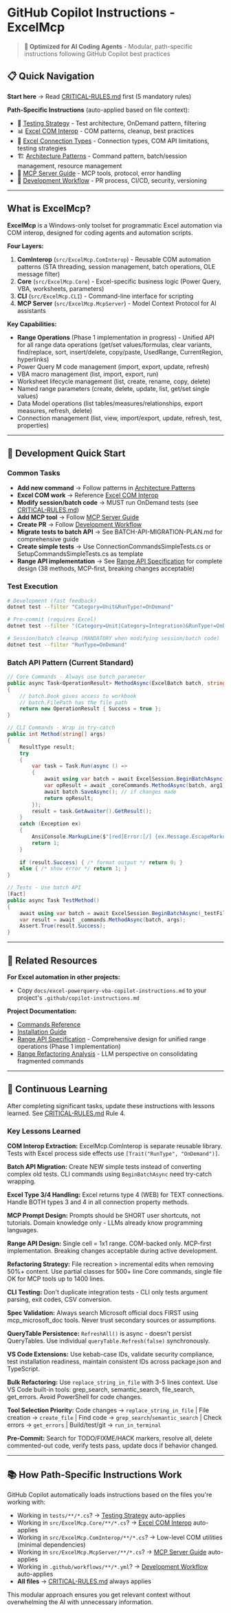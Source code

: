 # GitHub Copilot Instructions - ExcelMcp

> **🎯 Optimized for AI Coding Agents** - Modular, path-specific instructions following GitHub Copilot best practices

## 📋 Quick Navigation

**Start here** → Read [CRITICAL-RULES.md](instructions/critical-rules.instructions.md) first (5 mandatory rules)

**Path-Specific Instructions** (auto-applied based on file context):
- 🧪 [Testing Strategy](instructions/testing-strategy.instructions.md) - Test architecture, OnDemand pattern, filtering
- 📊 [Excel COM Interop](instructions/excel-com-interop.instructions.md) - COM patterns, cleanup, best practices
- 🔌 [Excel Connection Types](instructions/excel-connection-types-guide.instructions.md) - Connection types, COM API limitations, testing strategies
- 🏗️ [Architecture Patterns](instructions/architecture-patterns.instructions.md) - Command pattern, batch/session management, resource management
- 🧠 [MCP Server Guide](instructions/mcp-server-guide.instructions.md) - MCP tools, protocol, error handling
- 🔄 [Development Workflow](instructions/development-workflow.instructions.md) - PR process, CI/CD, security, versioning

---

## What is ExcelMcp?

**ExcelMcp** is a Windows-only toolset for programmatic Excel automation via COM interop, designed for coding agents and automation scripts.

**Four Layers:**
1. **ComInterop** (`src/ExcelMcp.ComInterop`) - Reusable COM automation patterns (STA threading, session management, batch operations, OLE message filter)
2. **Core** (`src/ExcelMcp.Core`) - Excel-specific business logic (Power Query, VBA, worksheets, parameters)
3. **CLI** (`src/ExcelMcp.CLI`) - Command-line interface for scripting
4. **MCP Server** (`src/ExcelMcp.McpServer`) - Model Context Protocol for AI assistants

**Key Capabilities:**
- **Range Operations** (Phase 1 implementation in progress) - Unified API for all range data operations (get/set values/formulas, clear variants, find/replace, sort, insert/delete, copy/paste, UsedRange, CurrentRegion, hyperlinks)
- Power Query M code management (import, export, update, refresh)
- VBA macro management (list, import, export, run)
- Worksheet lifecycle management (list, create, rename, copy, delete)
- Named range parameters (create, delete, update, list, get/set single values)
- Data Model operations (list tables/measures/relationships, export measures, refresh, delete)
- Connection management (list, view, import/export, update, refresh, test, properties)

---

## 🎯 Development Quick Start

### Common Tasks
- **Add new command** → Follow patterns in [Architecture Patterns](instructions/architecture-patterns.instructions.md)
- **Excel COM work** → Reference [Excel COM Interop](instructions/excel-com-interop.instructions.md)
- **Modify session/batch code** → MUST run OnDemand tests (see [CRITICAL-RULES.md](instructions/critical-rules.instructions.md))
- **Add MCP tool** → Follow [MCP Server Guide](instructions/mcp-server-guide.instructions.md)
- **Create PR** → Follow [Development Workflow](instructions/development-workflow.instructions.md)
- **Migrate tests to batch API** → See BATCH-API-MIGRATION-PLAN.md for comprehensive guide
- **Create simple tests** → Use ConnectionCommandsSimpleTests.cs or SetupCommandsSimpleTests.cs as template
- **Range API implementation** → See [Range API Specification](../specs/RANGE-API-SPECIFICATION.md) for complete design (38 methods, MCP-first, breaking changes acceptable)

### Test Execution
```bash
# Development (fast feedback)
dotnet test --filter "Category=Unit&RunType!=OnDemand"

# Pre-commit (requires Excel)
dotnet test --filter "(Category=Unit|Category=Integration)&RunType!=OnDemand"

# Session/batch cleanup (MANDATORY when modifying session/batch code)
dotnet test --filter "RunType=OnDemand"
```

### Batch API Pattern (Current Standard)
```csharp
// Core Commands - Always use batch parameter
public async Task<OperationResult> MethodAsync(ExcelBatch batch, string arg1)
{
    // batch.Book gives access to workbook
    // batch.FilePath has the file path
    return new OperationResult { Success = true };
}

// CLI Commands - Wrap in try-catch
public int Method(string[] args)
{
    ResultType result;
    try
    {
        var task = Task.Run(async () =>
        {
            await using var batch = await ExcelSession.BeginBatchAsync(filePath);
            var opResult = await _coreCommands.MethodAsync(batch, arg1);
            await batch.SaveAsync(); // if changes made
            return opResult;
        });
        result = task.GetAwaiter().GetResult();
    }
    catch (Exception ex)
    {
        AnsiConsole.MarkupLine($"[red]Error:[/] {ex.Message.EscapeMarkup()}");
        return 1;
    }
    
    if (result.Success) { /* format output */ return 0; }
    else { /* show error */ return 1; }
}

// Tests - Use batch API
[Fact]
public async Task TestMethod()
{
    await using var batch = await ExcelSession.BeginBatchAsync(_testFile);
    var result = await _commands.MethodAsync(batch, args);
    Assert.True(result.Success);
}
```

---

## 📎 Related Resources

**For Excel automation in other projects:**
- Copy `docs/excel-powerquery-vba-copilot-instructions.md` to your project's `.github/copilot-instructions.md`

**Project Documentation:**
- [Commands Reference](../docs/COMMANDS.md)
- [Installation Guide](../docs/INSTALLATION.md)
- [Range API Specification](../specs/RANGE-API-SPECIFICATION.md) - Comprehensive design for unified range operations (Phase 1 implementation)
- [Range Refactoring Analysis](../specs/RANGE-REFACTORING-ANALYSIS.md) - LLM perspective on consolidating fragmented commands

---

## 🔄 Continuous Learning

After completing significant tasks, update these instructions with lessons learned. See [CRITICAL-RULES.md](instructions/critical-rules.instructions.md) Rule 4.

### Key Lessons Learned

**COM Interop Extraction:** ExcelMcp.ComInterop is separate reusable library. Tests with Excel process side effects use `[Trait("RunType", "OnDemand")]`.

**Batch API Migration:** Create NEW simple tests instead of converting complex old tests. CLI commands using `BeginBatchAsync` need try-catch wrapping.

**Excel Type 3/4 Handling:** Excel returns type 4 (WEB) for TEXT connections. Handle BOTH types 3 and 4 in all connection property methods.

**MCP Prompt Design:** Prompts should be SHORT user shortcuts, not tutorials. Domain knowledge only - LLMs already know programming languages.

**Range API Design:** Single cell = 1x1 range. COM-backed only. MCP-first implementation. Breaking changes acceptable during active development.

**Refactoring Strategy:** File recreation > incremental edits when removing 50%+ content. Use partial classes for 500+ line Core commands, single file OK for MCP tools up to 1400 lines.

**CLI Testing:** Don't duplicate integration tests - CLI only tests argument parsing, exit codes, CSV conversion.

**Spec Validation:** Always search Microsoft official docs FIRST using mcp_microsoft_doc tools. Never trust secondary sources or assumptions.

**QueryTable Persistence:** `RefreshAll()` is async - doesn't persist QueryTables. Use individual `queryTable.Refresh(false)` synchronously.

**VS Code Extensions:** Use kebab-case IDs, validate security compliance, test installation readiness, maintain consistent IDs across package.json and TypeScript.

**Bulk Refactoring:** Use `replace_string_in_file` with 3-5 lines context. Use VS Code built-in tools: grep_search, semantic_search, file_search, get_errors. Avoid PowerShell for code changes.

**Tool Selection Priority:** Code changes → `replace_string_in_file` | File creation → `create_file` | Find code → `grep_search`/`semantic_search` | Check errors → `get_errors` | Build/test/git → `run_in_terminal`

**Pre-Commit:** Search for TODO/FIXME/HACK markers, resolve all, delete commented-out code, verify tests pass, update docs if behavior changed.

---

## 📚 How Path-Specific Instructions Work

GitHub Copilot automatically loads instructions based on the files you're working with:

- Working in `tests/**/*.cs`? → [Testing Strategy](instructions/testing-strategy.instructions.md) auto-applies
- Working in `src/ExcelMcp.Core/**/*.cs`? → [Excel COM Interop](instructions/excel-com-interop.instructions.md) auto-applies
- Working in `src/ExcelMcp.ComInterop/**/*.cs`? → Low-level COM utilities (minimal dependencies)
- Working in `src/ExcelMcp.McpServer/**/*.cs`? → [MCP Server Guide](instructions/mcp-server-guide.instructions.md) auto-applies
- Working in `.github/workflows/**/*.yml`? → [Development Workflow](instructions/development-workflow.instructions.md) auto-applies
- **All files** → [CRITICAL-RULES.md](instructions/critical-rules.instructions.md) always applies

This modular approach ensures you get relevant context without overwhelming the AI with unnecessary information.

